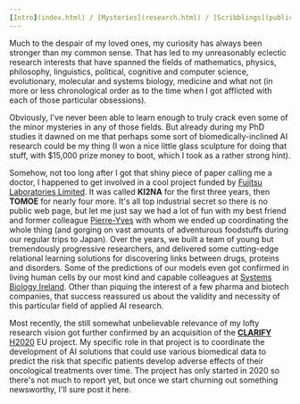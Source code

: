 ```yaml
---
[Intro](index.html) / [Mysteries](research.html) / [Scribblings](publications.html) / [Preaching](teaching.html) / [Boring](bio.html) / [Other](life.html) / [Where?](contact.html)
---
```


Much to the despair of my loved ones, my curiosity has always been stronger than my common sense. That has led to my unreasonably eclectic research interests that have spanned the fields of mathematics, physics, philosophy, linguistics, political, cognitive and computer science, evolutionary, molecular and systems biology, medicine and what not (in more or less chronological order as to the time when I got afflicted with each of those particular obsessions).

Obviously, I've never been able to learn enough to truly crack even some of the minor mysteries in any of those fields. But already during my PhD studies it dawned on me that perhaps some sort of biomedically-inclined AI research could be my thing (I won a nice little glass sculpture for doing that stuff, with $15,000 prize money to boot, which I took as a rather strong hint).

Somehow, not too long after I got that shiny piece of paper calling me a doctor, I happened to get involved in a cool project funded by [Fujitsu Laboratories Limited](https://www.fujitsu.com/jp/group/labs/en/). It was called **KI2NA** for the first three years, then **TOMOE** for nearly four more. It's all top industrial secret so there is no public web page, but let me just say we had a lot of fun with my best friend and former colleague [Pierre-Yves](http://pyvandenbussche.info/) with whom we ended up coordinating the whole thing (and gorging on vast amounts of adventurous foodstuffs during our regular trips to Japan). Over the years, we built a team of young but tremendously progressive researchers, and delivered some cutting-edge relational learning solutions for discovering links between drugs, proteins and disorders. Some of the predictions of our models even got confirmed in living human cells by our most kind and capable colleagues at [Systems Biology Ireland](https://www.ucd.ie/sbi/). Other than piquing the interest of a few pharma and biotech companies, that success reassured us about the validity and necessity of this particular field of applied AI research.

Most recently, the still somewhat unbelievable relevance of my lofty research vision got further confirmed by an acquisition of the [**CLARIFY**](https://www.clarify2020.eu/) [H2020](https://ec.europa.eu/programmes/horizon2020/en) EU project. My specific role in that project is to coordinate the development of AI solutions that could use various biomedical data to predict the risk that specific patients develop adverse effects of their oncological treatments over time. The project has only started in 2020 so there's not much to report yet, but once we start churning out something newsworthy, I'll sure post it here.
